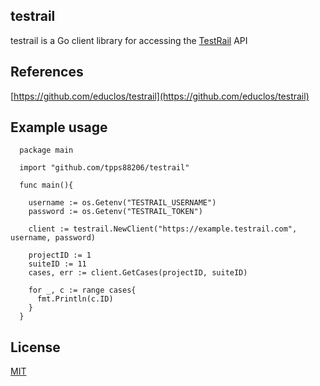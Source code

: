 testrail
--------

testrail is a Go client library for accessing the [TestRail](http://www.gurock.com/testrail/) API

References
----------
[https://github.com/educlos/testrail](https://github.com/educlos/testrail)


Example usage
-------------

```
  package main

  import "github.com/tpps88206/testrail"

  func main(){

    username := os.Getenv("TESTRAIL_USERNAME")
    password := os.Getenv("TESTRAIL_TOKEN")

    client := testrail.NewClient("https://example.testrail.com", username, password)

    projectID := 1
    suiteID := 11
    cases, err := client.GetCases(projectID, suiteID)

    for _, c := range cases{
      fmt.Println(c.ID)
    }
  }
```


License
-------

[MIT](https://github.com/educlos/testrail/blob/master/LICENSE)
